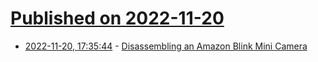 # [Published on 2022-11-20](index.md)

* [2022-11-20, 17:35:44](https://news.ycombinator.com/item?id=33683122) - [Disassembling an Amazon Blink Mini Camera](https://astrid.tech/2022/07/07/0/blink-mini-disassembly/)
